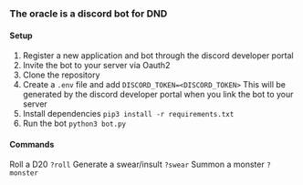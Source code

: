 ### The oracle is a discord bot for DND

#### Setup
1. Register a new application and bot through the discord developer portal
2. Invite the bot to your server via Oauth2
3. Clone the repository
4. Create a  ```.env``` file and add ```DISCORD_TOKEN=<DISCORD_TOKEN>```
    This will be generated by the discord developer portal when you link the bot to your server
5. Install dependencies ```pip3 install -r requirements.txt```
6. Run the bot ```python3 bot.py```

#### Commands
Roll a D20
```?roll```
Generate a swear/insult
```?swear```
Summon a monster
```?monster```